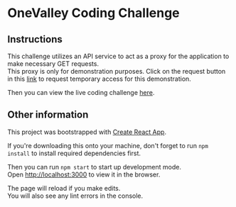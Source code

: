 # OneValley Coding Challenge

## Instructions

This challenge utilizes an API service to act as a proxy for the application to make necessary GET requests. \
This proxy is only for demonstration purposes. Click on the request button in this [link](https://cors-anywhere.herokuapp.com/corsdemo) to request temporary access for this demonstration.

Then you can view the live coding challenge [here](https://winterfreddy.github.io/onevalley/).


## Other information

This project was bootstrapped with [Create React App](https://github.com/facebook/create-react-app).

If you're downloading this onto your machine, don't forget to run `npm install` to install required dependencies first.

Then you can run `npm start` to start up development mode.\
Open [http://localhost:3000](http://localhost:3000) to view it in the browser.

The page will reload if you make edits.\
You will also see any lint errors in the console.
